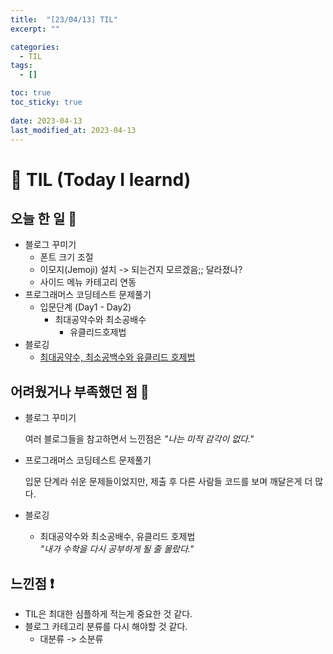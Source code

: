 ```yaml
---
title:  "[23/04/13] TIL"
excerpt: ""

categories:
  - TIL
tags:
  - []

toc: true
toc_sticky: true
 
date: 2023-04-13
last_modified_at: 2023-04-13
---
```

# 📝 TIL (Today I learnd)
## 오늘 한 일 👏
- 블로그 꾸미기
  - 폰트 크기 조절
  - 이모지(Jemoji) 설치 -> 되는건지 모르겠음;; 달라졌나?
  - 사이드 메뉴 카테고리 연동
- 프로그래머스 코딩테스트 문제풀기
  - 입문단계 (Day1 - Day2)
    - 최대공약수와 최소공배수
      - 유클리드호제법
- 블로깅
  - [최대공약수, 최소공백수와 유클리드 호제법](https://dev-sam32.github.io/algorithm/EuclideanAlgorithm/)
  
## 어려웠거나 부족했던 점 👀
- 블로그 꾸미기
  
  여러 블로그들을 참고하면서 느낀점은 *"나는 미적 감각이 없다."*
- 프로그래머스 코딩테스트 문제풀기
  
  입문 단계라 쉬운 문제들이었지만, 제출 후 다른 사람들 코드를 보며 깨달은게 더 많다.

- 블로깅
  - 최대공약수와 최소공배수, 유클리드 호제법 <br>
  *"내가 수학을 다시 공부하게 될 줄 몰랐다."*

## 느낀점 ❗️
- TIL은 최대한 심플하게 적는게 중요한 것 같다.
- 블로그 카테고리 분류를 다시 해야할 것 같다.
  - 대분류 -> 소분류

